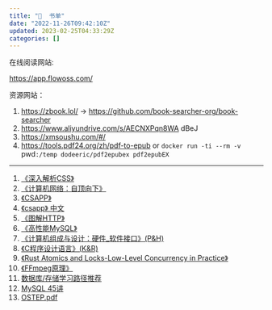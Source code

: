 ```yaml
---
title: "📑  书单"
date: "2022-11-26T09:42:10Z"
updated: 2023-02-25T04:33:29Z
categories: []
---
```

在线阅读网站:

https://app.flowoss.com/

资源网站：

1. https://zbook.lol/ -> https://github.com/book-searcher-org/book-searcher
2. https://www.aliyundrive.com/s/AECNXPqn8WA dBeJ
3. https://xmsoushu.com/#/
4. https://tools.pdf24.org/zh/pdf-to-epub or `docker run -ti --rm -v `pwd`:/temp dodeeric/pdf2epubex pdf2epubEX`

---


1. [《深入解析CSS》 ](https://github.com/fzdwx/fzdwx.github.io/releases/download/v1.0/css-in-depth.pdf)
2. [《计算机网络：自顶向下》](https://github.com/fzdwx/fzdwx.github.io/releases/download/v1.0/jiSuanJiWangluo-zdxx.pdf)
3. [《CSAPP》](https://github.com/fzdwx/fzdwx.github.io/releases/download/v1.0/csapp.pdf)
6. [《csapp》 中文](https://hansimov.gitbook.io/csapp/)
7. [《图解HTTP》](https://github.com/fzdwx/fzdwx.github.io/releases/download/v1.0/HTTP+.pdf)
8. [《高性能MySQL》](https://github.com/fzdwx/fzdwx.github.io/releases/download/v1.0/mysql.pdf)
9. [《计算机组成与设计：硬件_软件接口》(P&H)](https://github.com/fzdwx/fzdwx.github.io/releases/download/v1.0/p.h.pdf)
10. [《C程序设计语言》(K&R)](https://github.com/fzdwx/fzdwx.github.io/releases/download/v1.0/k.r.pdf)
11. [《Rust Atomics and Locks-Low-Level Concurrency in Practice》](https://marabos.nl/atomics/)
12.  [《FFmpeg原理》](https://ffmpeg.xianwaizhiyin.net/cover.html) 
13.  [数据库/存储学习路径推荐](https://www.v2ex.com/t/913147#reply5)
14. [MySQL 45讲](https://fanlv.fun/2020/08/01/mysql-45-lesson/)
15. [OSTEP.pdf](https://github.com/fzdwx/fzdwx.github.io/releases/download/v1.0/OSTEP.pdf)
